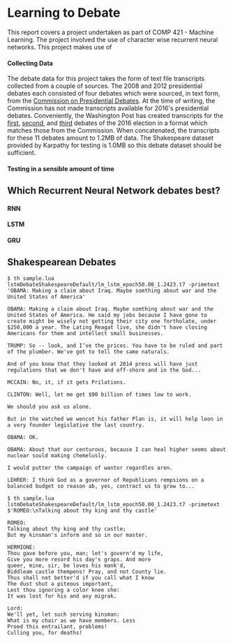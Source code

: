 # Learning to Debate

This report covers a project undertaken as part of COMP 421 - Machine Learning. The project involved the use of character wise recurrent neural networks. This project makes use of 

#### Collecting Data
The debate data for this project takes the form of text file transcripts collected from a couple of sources. The 2008 and 2012 presidential debates each consisted of four debates which were sourced, in text form, from the [Commission on Presidential Debates](http://www.debates.org/index.php?page=debate-transcripts). At the time of writing, the Commission has not made transcripts available for 2016's presidential debates. Conveniently, the Washington Post has created transcripts for the [first](https://www.washingtonpost.com/news/the-fix/wp/2016/09/26/the-first-trump-clinton-presidential-debate-transcript-annotated/), [second](https://www.washingtonpost.com/news/the-fix/wp/2016/10/09/everything-that-was-said-at-the-second-donald-trump-vs-hillary-clinton-debate-highlighted/), and [third](https://www.washingtonpost.com/news/the-fix/wp/2016/10/19/the-final-trump-clinton-debate-transcript-annotated/) debates of the 2016 election in a format which matches those from the Commission. When concatenated, the transcripts for these 11 debates amount to 1.2MB of data. The Shakespeare dataset provided by Karpathy for testing is 1.0MB so this debate dataset should be sufficient.

#### Testing in a sensible amount of time


## Which Recurrent Neural Network debates best?
#### RNN
#### LSTM
#### GRU



## Shakespearean Debates


```
$ th sample.lua lstmDebateShakespeareDefault/lm_lstm_epoch50.00_1.2423.t7 -primetext 'OBAMA: Making a claim about Iraq. Maybe somthing about war and the United States of America'
```

```
OBAMA: Making a claim about Iraq. Maybe somthing about war and the United States of America. He said my jobs because I have gone to create might be wisely not getting their city one fortholate, under $250,000 a year. The Lating Reagat live, she didn't have closing Americans for them and intellect small businesses.

TRUMP: So -- look, and I’ve the prices. You have to be ruled and part of the plumber. We've got to tell the same naturals.

And of you know that they looked at 2014 press will have just regulations that we don't have and off-shore and in the God...

MCCAIN: No, it, if it gets Prilations.

CLINTON: Well, let me get $90 billion of times low to work.

We should you ask us alone.

But in the watched we wencot his father Plan is, it will help loon in a very founder legislative the last country.

OBAMA: OK.

OBAMA: About that our centurous, because I can heal higher seems about nuclear sould making chemelusly.

I would putter the campaign of wantor regardles aren.

LEHRER: I think God as a governor of Republicans rempsions on a balanced budget so reason ab, yes, contract us to grow to...
```

```
$ th sample.lua lstmDebateShakespeareDefault/lm_lstm_epoch50.00_1.2423.t7 -primetext $'ROMEO:\nTalking about thy king and thy castle'
```

```
ROMEO:
Talking about thy king and thy castle;
But my kinsman's inform and so in our master.

HERMIONE:
Thou gave before you, man; let's govern'd my life,
Give you more resord his day's graps. And more
queer, mine, sir, be loves his mank'd,
Biddleam castle thempens! Pray, and not County lie.
Thus shall not better'd if you call what I know
The dust shut a piteous important,
Lest thou ignoring a color knee she:
It was lost for his and any migrak.

Lord:
We'll yet, let such serving kinsman:
What is my chair as we have members. Less
Proed this entrailant, problems!
Culling you, for deaths!
```
